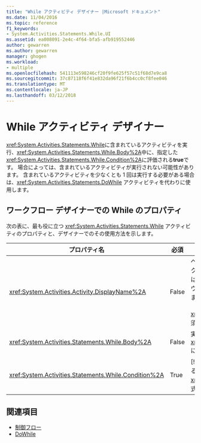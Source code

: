 ```yaml
---
title: "While アクティビティ デザイナー |Microsoft ドキュメント"
ms.date: 11/04/2016
ms.topic: reference
f1_keywords:
- System.Activities.Statements.While.UI
ms.assetid: ea008091-2e4c-4f64-bfa5-afb919552446
author: gewarren
ms.author: gewarren
manager: ghogen
ms.workload:
- multiple
ms.openlocfilehash: 541113e598246cf20f9fe625f57c51f68d7e9ca8
ms.sourcegitcommit: 37c87118f6f41e832da96f21f6b4cc0cf8fee046
ms.translationtype: MT
ms.contentlocale: ja-JP
ms.lasthandoff: 03/12/2018
---
```

# <a name="while-activity-designer"></a>While アクティビティ デザイナー
<xref:System.Activities.Statements.While>に含まれているアクティビティを実行、<xref:System.Activities.Statements.While.Body%2A>中に、指定した<xref:System.Activities.Statements.While.Condition%2A>に評価される**true**です。 場合によっては、含まれているアクティビティが実行されない可能性があります。 含まれているアクティビティを少なくとも 1 回は実行する必要がある場合は、<xref:System.Activities.Statements.DoWhile> アクティビティを代わりに使用します。

## <a name="while-properties-in-workflow-designer"></a>ワークフロー デザイナーでの While のプロパティ
 次の表に、最も役に立つ <xref:System.Activities.Statements.While> アクティビティのプロパティと、デザイナーでのその使用方法を示します。

|プロパティ名|必須|使用方法|
|-------------------|--------------|-----------|
|<xref:System.Activities.Activity.DisplayName%2A>|False|ヘッダーの <xref:System.Activities.Statements.While> アクティビティ デザイナーの表示名を指定します。 既定値は While です。 値を編集できます、**プロパティ**ウィンドウ アクティビティ デザイナーのヘッダーで直接またはします。<br /><br /> <xref:System.Activities.Activity.DisplayName%2A> は必須ではありませんが、使用することをお勧めします。|
|<xref:System.Activities.Statements.While.Body%2A>|False|実行するアクティビティを含む中に、<xref:System.Activities.Statements.While.Condition%2A>に評価される**true**です。|
|<xref:System.Activities.Statements.While.Condition%2A>|True|[!INCLUDE[vbprvb](../code-quality/includes/vbprvb_md.md)] に含まれるアクティビティを実行するかどうかを決定するために評価される <xref:System.Activities.Statements.While.Body%2A> の式が含まれます。|

## <a name="see-also"></a>関連項目

- [制御フロー](../workflow-designer/control-flow-activity-designers.md)
- [DoWhile](../workflow-designer/dowhile-activity-designer.md)